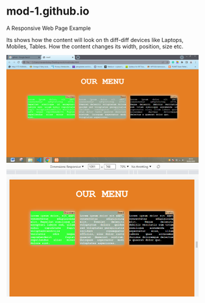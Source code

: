 # mod-1.github.io
A Responsive Web Page Example

Its shows how the content will look on th diff-diff devices like Laptops, Mobiles, Tables.
How the content changes its width, position, size etc.

![mod](Capture.PNG)
![mod-1](2.png)
